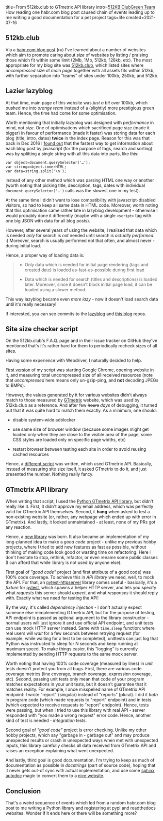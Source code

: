 title=From 512kb.club to GTmetrix API library
intro=<a class='kb-club' target='_blank' href='https://512kb.club/#:~:text=alexey.shpakovsky.ru' title='a proud member of the 512KB Club Green Team'><span class='kb-club-no-bg'>512KB Club</span><span class='kb-club-bg'>Green Team</span></a> How reading one habr.com blog post caused chain of events leading up to me writing a good documentation for a pet project
tags=life
created=2021-07-16

512kb.club
----------

Via a [habr.com blog post][habr] (ru) I've learned about a number of websites which aim to promote caring about _size_ of websites by listing / praising those which fit within some limit (2Mb, 1Mb, 512kb, 128kb, etc).
The most appropriate for my blog site was [512kb.club][], which listed sites where _uncompressed_ size of _main page_ together with all assets fits within 512kb, with further separation into "teams" of sites under 100kb, 250kb, and 512kb.

[habr]: https://habr.com/ru/company/ruvds/blog/566186/
[512kb.club]: https://512kb.club/


Lazier lazyblog
---------------

At that time, main page of this website was _just a bit_ over 100kb, which pushed me into _orange team_ instead of a (slightly) more prestigious green team.
Hence, the time had come for some optimisation.

Worth mentioning that initially lazyblog was designed with _performance_ in mind, not _size_.
One of optimisations which sacrificed page size (made it bigger) in favour of performance (made it faster) was storing data for each blog (title, intro, dates) **twice** in the index page.
Reason for this was that back in Dec 2016 I [found out][speed-comparison] that the fastest way to get information about each blog post by javascript (for the purpose of tags, search and sorting) was by splitting a single string with all this data into parts, like this:

	var object=document.querySelector('…');
	var string=object.innerHTML;
	var data=string.split('\n');

instead of any other method which was parsing HTML one way or another (worth noting that picking title, description, tags, dates with individual `document.querySelector('…')` calls was the slowest one in my test).

At the same time I didn't want to lose compatibility with javascript-disabled visitors, so had to keep all same data in HTML code.
Moreover, worth noting that this optimisation came rather late in lazyblog development - otherwise I would probably done it differently (maybe with a single `<script>` tag with one big JSON with data for all blog posts).

However, after several years of using the website, I realised that data which is needed _only_ for search is _not_ needed until search is _actually performed_. :)
Moreover, search is usually performed not that often, and almost never - during initial load.

Hence, a proper way of loading data is:

> * Only data which is needed for initial page rendering (tags and created date) is loaded as-fast-as-possible during first load
>
> * Data which is needed for search (titles and descriptions) is loaded later.
>   Moreover, since it doesn't block initial page load, it can be loaded using a slower method.

This way lazyblog became even _more lazy_ - now it doesn't load search data until it's really necessary!

If interested, you can see commits to the [lazyblog][c1] and [this blog][c2] repos.

[speed-comparison]: https://github.com/Lex-2008/lazyblog/blob/ff8b6fc841677033f230ffe00b0cfae5ac527e69/script.js.bak
[c1]: https://github.com/Lex-2008/lazyblog/commit/3ede4928a00790d361aff1915da2143016d2a9f9
[c2]: https://github.com/Lex-2008/Lex-2008.github.io/commit/4af108aeef0fc54d4c08f569524dd3c9b9bb7e41


Site size checker script
------------------------

On the 512kb.club's F.A.Q. page and in their issue tracker on GitHub they've mentioned that's it's rather hard for them to periodically recheck sizes of all sites.

Having some experience with Webdriver, I naturally decided to help.

[First version][script1] of my script was starting Google Chrome, opening website in it, and measuring total uncompressed size of all received resources (note that _uncompressed_ here means only un-gzip-ping, and **not** decoding JPEGs to BMPs).

However, the values generated by it for various websites didn't always match to those measured by [GTmetrix][] website, which was used by 512kb.club as a reference.
And after few <s>hours</s> _days_ of debugging, it turned out that it was quite hard to match them exactly.
As a minimum, one should:

* disable system-wide adblocker

* use same size of browser window (because some images might get loaded only when they are close to the visible area of the page, some CSS styles are loaded only on specific page widths, etc)

* restart browser between testing each site in order to avoid reusing cached resources

Hence, a [different script][script2] was written, which used GTmetrix API.
Basically, instead of measuring site size itself, it asked GTmetrix to do it, and just presented the number.
Nothing really fancy.

[script1]: https://github.com/kevquirk/512kb.club/issues/386#issuecomment-886794495
[GTmetrix]: https://gtmetrix.com/
[script2]: https://github.com/kevquirk/512kb.club/blob/master/scripts/site_size_rechecker.py

GTmetrix API library
--------------------

When writing that script, I used the [Python GTmetrix API library][lib1], but didn't really like it.
First, it didn't approve my email address, which was perfectly valid for GTmetrix API themselves.
Second, it **hang** when asked to test a non-existing website
(or, rather, any webpage which ended up with error in GTmetrix).
And lastly, it looked unmaintained - at least, none of my PRs got any reaction.

Hence, a [new library][lib2] was born.
It also became an implementation of my long-planned idea to make a _good code_ project -
unlike my previous hobby projects, where I tried to add new features as fast as possible,
without thinking of making code look good or wasting time on refactoring.
Here I don't hesitate to stop, rethink, refactor, or even rename some public classes
(I can afford that while library is not used by anyone else).

First goal of _"good code"_ project (and first attribute of a good code) was 100% code coverage.
To achieve this in _API library_ we need, well, to mock the API.
For that, an [pytest-httpserver][] library comes useful -
basically, it's a _fixture_ for [pytest][],
which spawns a helper HTTP server, and lets you specify what _requests_ this server should _expect_,
and what _responses_ it should reply with.
Exactly what we need for testing the API!

By the way, it's called _dependency injection_ -
I don't actually expect someone else reimplementing GTmetrix API,
but for the purpose of testing, API endpoint is passed as optional argument to the library constructor -
normal users will just ignore it and use official API endpoint,
and unit tests can use mock HTTP server instead.
Same with `time.sleep` function:
where real users will _wait_ for a few seconds between retrying request
(for example, while waiting for a test to be completed),
unittests can just log that Python was instructed to sleep for N seconds and keep running at maximum speed.
To make things easier, this "logging" is currently implemented by sending HTTP requests to the same mock server.

Worth noting that having 100% code coverage (measured by lines) in _unit_ tests doesn't protect you from all bugs.
First, there are various code coverage metrics (line coverage, branch coverage, expression coverage, etc).
Second, passing unit tests only mean that code of your program matches expectations in your unit tests, but it doesn't guarantee that it matches reality.
For example, I once misspelled name of GTmetrix API endpoint: I wrote "report" (singular) instead of "reports" (plural).
I did it _both_ in program code (which made requests to "report" endpoint) and in tests (which expected to receive requests to "report" endpoint).
Hence, tests were passing, but when I tried to use this library with real API - server responded with "you made a wrong request" error code.
Hence, another kind of test is needed - _integration_ tests.

Second goal of _"good code"_ project is error checking.
Unlike my other hobby projects,
which say "garbage in - garbage out"
and may produce unexpected results or crash in unexpected ways when met with unexpected inputs,
this library carefully checks all data received from GTmetrix API and raises an exception explaining what went unexpected.

And lastly, third goal is good documentation.
I'm trying to keep as much of documentation as possible in _docstrings_
(part of source code), hoping that it never gets out-of sync with actual implementation,
and use some [sphinx autodoc][] magic to convert them to a [nice website][lib-docs].

[lib1]: https://github.com/aisayko/python-gtmetrix
[lib2]: https://github.com/Lex-2008/python-gtmetrix2
[pytest-httpserver]: https://pypi.org/project/pytest-httpserver/
[pytest]: https://docs.pytest.org/en/6.2.x/
[sphinx autodoc]: https://www.sphinx-doc.org/en/master/usage/extensions/autodoc.html
[lib-docs]: https://python-gtmetrix2.readthedocs.io/en/latest/?badge=latest

Conclusion
----------

That's a weird sequence of events which led from a random habr.com blog post to me writing a Python library and registering at pypi and readthedocs websites.
Wonder if it ends here or there will be something more?
